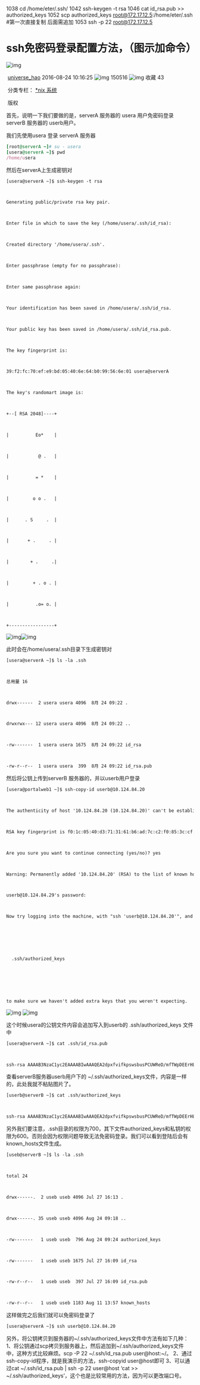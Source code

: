  1038  cd /home/eter/.ssh/
 1042  ssh-keygen -t rsa
 1046  cat id_rsa.pub >> authorized_keys
 1052  scp authorized_keys root@172.17.12.5:/home/eter/.ssh #第一次直接复制 后面需追加
 1053  ssh -p 22 root@172.17.12.5



# ssh免密码登录配置方法，（图示加命令）

![img](https://csdnimg.cn/release/blogv2/dist/pc/img/original.png)

​                    [universe_hao](https://blog.csdn.net/universe_hao)                    2016-08-24 10:16:25                    ![img](https://csdnimg.cn/release/blogv2/dist/pc/img/articleReadEyes.png)                    150516                                            ![img](https://csdnimg.cn/release/blogv2/dist/pc/img/tobarCollect.png)                                                收藏                                                    43                                                                

​                            分类专栏：                                [*nix 系统](https://blog.csdn.net/universe_hao/category_6238141.html)                    

​                    版权                

首先，说明一下我们要做的是，serverA 服务器的 usera 用户免密码登录 serverB 服务器的 userb用户。

我们先使用usera 登录 serverA 服务器



```ruby
[root@serverA ~]# su - usera
[usera@serverA ~]$ pwd
/home/usera
```



然后在serverA上生成密钥对



```html
[usera@serverA ~]$ ssh-keygen -t rsa



Generating public/private rsa key pair.



Enter file in which to save the key (/home/usera/.ssh/id_rsa): 



Created directory '/home/usera/.ssh'.



Enter passphrase (empty for no passphrase): 



Enter same passphrase again: 



Your identification has been saved in /home/usera/.ssh/id_rsa.



Your public key has been saved in /home/usera/.ssh/id_rsa.pub.



The key fingerprint is:



39:f2:fc:70:ef:e9:bd:05:40:6e:64:b0:99:56:6e:01 usera@serverA



The key's randomart image is:



+--[ RSA 2048]----+



|          Eo*    |



|           @ .   |



|          = *    |



|         o o .   |



|      . S     .  |



|       + .     . |



|        + .     .|



|         + . o . |



|          .o= o. |



+-----------------+
```

![img](https://blog.csdn.net/universe_hao/article/details/52296811)![img](https://img-blog.csdn.net/20160824101737397)





此时会在/home/usera/.ssh目录下生成密钥对



```html
[usera@serverA ~]$ ls -la .ssh



总用量 16



drwx------  2 usera usera 4096  8月 24 09:22 .



drwxrwx--- 12 usera usera 4096  8月 24 09:22 ..



-rw-------  1 usera usera 1675  8月 24 09:22 id_rsa



-rw-r--r--  1 usera usera  399  8月 24 09:22 id_rsa.pub
```



然后将公钥上传到serverB 服务器的，并以userb用户登录



```html
[usera@portalweb1 ~]$ ssh-copy-id userb@10.124.84.20



The authenticity of host '10.124.84.20 (10.124.84.20)' can't be established.



RSA key fingerprint is f0:1c:05:40:d3:71:31:61:b6:ad:7c:c2:f0:85:3c:cf.



Are you sure you want to continue connecting (yes/no)? yes



Warning: Permanently added '10.124.84.20' (RSA) to the list of known hosts.



userb@10.124.84.29's password: 



Now try logging into the machine, with "ssh 'userb@10.124.84.20'", and check in:



 



  .ssh/authorized_keys



 



to make sure we haven't added extra keys that you weren't expecting.
```

![img](https://img-blog.csdn.net/20160824101833895)
![img](https://blog.csdn.net/universe_hao/article/details/52296811)



这个时候usera的公钥文件内容会追加写入到userb的 .ssh/authorized_keys 文件中



```html
[usera@serverA ~]$ cat .ssh/id_rsa.pub 



ssh-rsa AAAAB3NzaC1yc2EAAAABIwAAAQEA2dpxfvifkpswsbusPCUWReD/mfTWpDEErHLWAxnixGiXLvHuS9QNavepZoCvpbZWHade88KLPkr5XEv6M5RscHXxmxJ1IE5vBLrrS0NDJf8AjCLQpTDguyerpLybONRFFTqGXAc/ximMbyHeCtI0vnuJlvET0pprj7bqmMXr/2lNlhIfxkZCxgZZQHgqyBQqk/RQweuYAiuMvuiM8Ssk/rdG8hL/n0eXjh9JV8H17od4htNfKv5+zRfbKi5vfsetfFN49Q4xa7SB9o7z6sCvrHjCMW3gbzZGYUPsj0WKQDTW2uN0nH4UgQo7JfyILRVZtwIm7P6YgsI7vma/vRP0aw== usera@serverA
```



查看serverB服务器userb用户下的 ~/.ssh/authorized_keys文件，内容是一样的，此处我就不粘贴图片了。



```html
[userb@serverB ~]$ cat .ssh/authorized_keys 



ssh-rsa AAAAB3NzaC1yc2EAAAABIwAAAQEA2dpxfvifkpswsbusPCUWReD/mfTWpDEErHLWAxnixGiXLvHuS9QNavepZoCvpbZWHade88KLPkr5XEv6M5RscHXxmxJ1IE5vBLrrS0NDJf8AjCLQpTDguyerpLybONRFFTqGXAc/ximMbyHeCtI0vnuJlvET0pprj7bqmMXr/2lNlhIfxkZCxgZZQHgqyBQqk/RQweuYAiuMvuiM8Ssk/rdG8hL/n0eXjh9JV8H17od4htNfKv5+zRfbKi5vfsetfFN49Q4xa7SB9o7z6sCvrHjCMW3gbzZGYUPsj0WKQDTW2uN0nH4UgQo7JfyILRVZtwIm7P6YgsI7vma/vRP0aw== usera@serverA
```



另外我们要注意，.ssh目录的权限为700，其下文件authorized_keys和私钥的权限为600。否则会因为权限问题导致无法免密码登录。我们可以看到登陆后会有known_hosts文件生成。



```html
[useb@serverB ~]$ ls -la .ssh



total 24



drwx------.  2 useb useb 4096 Jul 27 16:13 .



drwx------. 35 useb useb 4096 Aug 24 09:18 ..



-rw-------   1 useb useb  796 Aug 24 09:24 authorized_keys



-rw-------   1 useb useb 1675 Jul 27 16:09 id_rsa



-rw-r--r--   1 useb useb  397 Jul 27 16:09 id_rsa.pub



-rw-r--r--   1 useb useb 1183 Aug 11 13:57 known_hosts
```

这样做完之后我们就可以免密码登录了 



```html
[usera@serverA ~]$ ssh userb@10.124.84.20
```


 另外，将公钥拷贝到服务器的~/.ssh/authorized_keys文件中方法有如下几种： 
 1、将公钥通过scp拷贝到服务器上，然后追加到~/.ssh/authorized_keys文件中，这种方式比较麻烦。scp -P 22 ~/.ssh/id_rsa.pub user@host:~/。 
 2、通过ssh-copy-id程序，就是我演示的方法，ssh-copyid user@host即可 
 3、可以通过cat ~/.ssh/id_rsa.pub | ssh -p 22 user@host ‘cat >> ~/.ssh/authorized_keys’，这个也是比较常用的方法，因为可以更改端口号。 